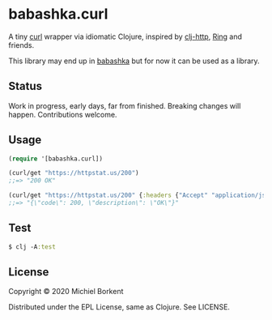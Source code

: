 # babashka.curl

A tiny [curl](https://curl.haxx.se/) wrapper via idiomatic Clojure, inspired by [clj-http](https://github.com/dakrone/clj-http#philosophy), [Ring](https://github.com/ring-clojure/ring) and friends.

This library may end up in [babashka](https://github.com/borkdude/babashka/) but for now it can be used as a library.

## Status

Work in progress, early days, far from finished. Breaking changes will happen. Contributions welcome.

## Usage

``` clojure
(require '[babashka.curl])

(curl/get "https://httpstat.us/200")
;;=> "200 OK"

(curl/get "https://httpstat.us/200" {:headers {"Accept" "application/json"}})
;;=> "{\"code\": 200, \"description\": \"OK\"}"
```

## Test

``` clojure
$ clj -A:test
```

## License

Copyright © 2020 Michiel Borkent

Distributed under the EPL License, same as Clojure. See LICENSE.
